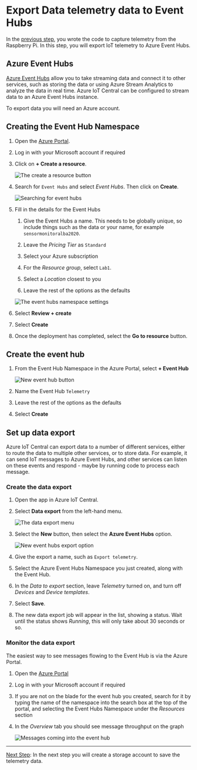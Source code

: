 # Export Data telemetry data to Event Hubs

In the [previous step](Send_data_to_IoTCentral.md), you wrote the code to capture telemetry from the Raspberry Pi. In this step, you will export IoT telemetry to Azure Event Hubs.

## Azure Event Hubs

[Azure Event Hubs](https://azure.microsoft.com/services/event-hubs/#features?WT.mc_id=agrohack-github-jabenn) allow you to take streaming data and connect it to other services, such as storing the data or using Azure Stream Analytics to analyze the data in real time. Azure IoT Central can be configured to stream data to an Azure Event Hubs instance.

To export data you will need an Azure account.

## Creating the Event Hub Namespace

1. Open the [Azure Portal](https://portal.azure.com/).

1. Log in with your Microsoft account if required

1. Click on **+ Create a resource**.

   ![The create a resource button](./media/create_resource.png)

1. Search for `Event Hubs` and select *Event Hubs*. Then click on **Create**.

   ![Searching for event hubs](./media/search_event_hub.png)

1. Fill in the details for the Event Hubs

   1. Give the Event Hubs a name. This needs to be globally unique, so include things such as the data or your name, for example `sensormonitoralba2020`.

   1. Leave the *Pricing Tier* as `Standard`

   1. Select your Azure subscription

   1. For the *Resource group*, select `Lab1`.

   1. Select a *Location* closest to you

   1. Leave the rest of the options as the defaults

   ![The event hubs namespace settings](./media/create_namespace.png)

1. Select **Review + create**

1. Select **Create**

1. Once the deployment has completed, select the **Go to resource** button.

## Create the event hub

1. From the Event Hub Namespace in the Azure Portal, select **+ Event Hub**

   ![New event hub button](./media/add_event_hub.png)

1. Name the Event Hub `Telemetry`

1. Leave the rest of the options as the defaults

1. Select **Create**

## Set up data export

Azure IoT Central can export data to a number of different services, either to route the data to multiple other services, or to store data. For example, it can send IoT messages to Azure Event Hubs, and other services can listen on these events and respond - maybe by running code to process each message.

### Create the data export

1. Open the app in Azure IoT Central.

1. Select **Data export** from the left-hand menu.

   ![The data export menu](./media/data_export.png)

1. Select the **New** button, then select the **Azure Event Hubs** option.

   ![New event hubs export option](media/new_data_export.png)

1. Give the export a name, such as `Export telemetry`.

1. Select the Azure Event Hubs Namespace you just created, along with the Event Hub.

1. In the *Data to export* section, leave *Telemetry* turned on, and turn off *Devices* and *Device templates*.

1. Select **Save**.

1. The new data export job will appear in the list, showing a status. Wait until the status shows *Running*, this will only take about 30 seconds or so.

### Monitor the data export

The easiest way to see messages flowing to the Event Hub is via the Azure Portal.

1. Open the [Azure Portal](https://portal.azure.com)

1. Log in with your Microsoft account if required

1. If you are not on the blade for the event hub you created, search for it by typing the name of the namespace into the search box at the top of the portal, and selecting the Event Hubs Namespace under the *Resources* section

1. In the *Overview* tab you should see message throughput on the graph

   ![Messages coming into the event hub](./media/incomming_messages.png)

----------------

[Next Step](Create_storage_account.md): In the next step you will create a storage account to save the telemetry data.
